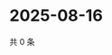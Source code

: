 # 2025-08-16

共 0 条

<!-- BEGIN ZHIHUVIDEO -->
<!-- 最后更新时间 Sat Aug 16 2025 03:09:07 GMT+0800 (China Standard Time) -->

<!-- END ZHIHUVIDEO -->
